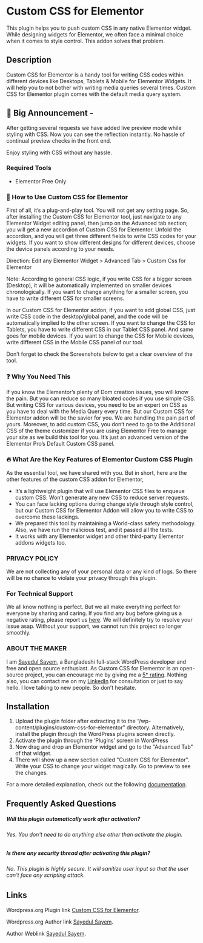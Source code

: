 # Custom CSS for Elementor

This plugin helps you to push custom CSS in any native Elementor widget. While designing widgets for Elementor, we often face a minimal choice when it comes to style control. This addon solves that problem.

## Description
Custom CSS for Elementor is a handy tool for writing CSS codes within different devices like Desktops, Tablets & Mobile for Elementor Widgets. It will help you to not bother with writing media queries several times. Custom CSS for Elementor plugin comes with the default media query system.

## 📢 Big Announcement -

After getting several requests we have added live preview mode while styling with CSS. Now you can see the reflection instantly. No hassle of continual preview checks in the front end. 

Enjoy styling with CSS without any hassle.

### Required Tools

* Elementor Free Only

### 📘 How to Use Custom CSS for Elementor

First of all, it’s a plug-and-play tool. You will not get any setting page. So, after installing the Custom CSS for Elementor tool, just navigate to any Elementor Widget editing panel, then jump on the Advanced tab section; you will get a new accordion of Custom CSS for Elementor. Unfold the accordion, and you will get three different fields to write CSS codes for your widgets. If you want to show different designs for different devices, choose the device panels according to your needs. 

Direction: Edit any Elementor Widget > Advanced Tab > Custom Css for Elementor

Note: According to general CSS logic, if you write CSS for a bigger screen (Desktop), it will be automatically implemented on smaller devices chronologically. If you want to change anything for a smaller screen, you have to write different CSS for smaller screens. 

In our Custom CSS for Elementor addon, if you want to add global CSS, just write CSS code in the desktop/global panel, and the code will be automatically implied to the other screen. If you want to change the CSS for Tablets, you have to write different CSS in our Tablet CSS panel. And same goes for mobile devices. If you want to change the CSS for Mobile devices, write different CSS in the Mobile CSS panel of our tool. 

Don’t forget to check the Screenshots below to get a clear overview of the tool.

### ❓ Why You Need This

If you know the Elementor’s plenty of Dom creation issues, you will know the pain. But you can reduce so many bloated codes if you use simple CSS. But writing CSS for various devices, you need to be an expert on CSS as you have to deal with the Media Query every time. But our Custom CSS for Elementor addon will be the savior for you. We are handling the pain part of yours. Moreover, to add custom CSS, you don’t need to go to the Additional CSS of the theme customizer if you are using Elementor Free to manage your site as we build this tool for you. It’s just an advanced version of the Elementor Pro’s Default Custom CSS panel.


### 🔥 What Are the Key Features of Elementor Custom CSS Plugin

As the essential tool, we have shared with you. But in short, here are the other features of the custom CSS addon for Elementor,

* It’s a lightweight plugin that will use Elementor CSS files to enqueue custom CSS. Won’t generate any new CSS to reduce server requests.
* You can face lacking options during change style through style control, but our Custom CSS for Elementor Addon will allow you to write CSS to overcome these lackings.
* We prepared this tool by maintaining a World-class safety methodology. Also, we have run the malicious test, and it passed all the tests. 
* It works with any Elementor widget and other third-party Elementor addons widgets too.

### PRIVACY POLICY

We are not collecting any of your personal data or any kind of logs. So there will be no chance to violate your privacy through this plugin.


### For Technical Support

We all know nothing is perfect. But we all make everything perfect for everyone by sharing and caring. If you find any bug before giving us a negative rating, please report us [here](https://wordpress.org/support/plugin/custom-css-for-elementor/). We will definitely try to resolve your issue asap. Without your support, we cannot run this project so longer smoothly.

### ABOUT THE MAKER

I am [Sayedul Sayem](https://sayedulsayem.com/), a Bangladeshi full-stack WordPress developer and free and open source enthusiast. As Custom CSS for Elementor is an open-source project, you can encourage me by giving me a [5* rating](https://wordpress.org/support/plugin/custom-css-for-elementor/reviews/?filter=5). Nothing also, you can contact me on my [LinkedIn](https://www.linkedin.com/in/sayedulsayem/) for consultation or just to say hello. I love talking to new people. So don’t hesitate.

## Installation

1. Upload the plugin folder after extracting it to the “/wp-content/plugins/custom-css-for-elementor” directory. Alternatively, install the plugin through the WordPress plugins screen directly.
2. Activate the plugin through the ‘Plugins’ screen in WordPress
3. Now drag and drop an Elementor widget and go to the "Advanced Tab" of that widget. 
4. There will show up a new section called "Custom CSS for Elementor". Write your CSS to change your widget magically. Go to preview to see the changes.

For a more detailed explanation, check out the following [documentation](https://wordpress.org/support/article/managing-plugins/#installing-plugins).


## Frequently Asked Questions

##### Will this plugin automatically work after activation?

###### Yes. You don't need to do anything else other than activate the plugin.

##### Is there any security thread after activating this plugin?

###### No. This plugin is highly secure. It will sanitize user input so that the user can't face any scripting attack.

## Links

Wordpress.org Plugin link [Custom CSS for Elementor](https://wordpress.org/plugins/custom-css-for-elementor/).

Wordpress.org Author link [Sayedul Sayem](https://profiles.wordpress.org/sayedulsayem/).

Author Weblink [Sayedul Sayem](https://sayedulsayem.com).